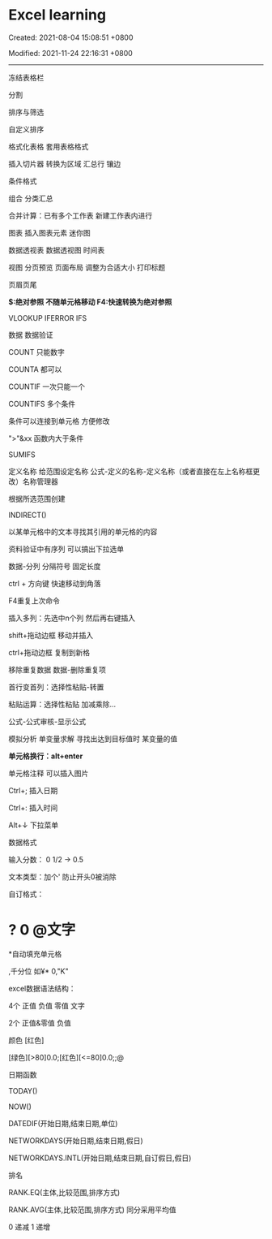 # Excel learning

Created: 2021-08-04 15:08:51 +0800

Modified: 2021-11-24 22:16:31 +0800

---


冻结表格栏

分割

排序与筛选

自定义排序

格式化表格 套用表格格式

插入切片器 转换为区域 汇总行 镶边

条件格式

组合 分类汇总

合并计算：已有多个工作表 新建工作表内进行

图表 插入图表元素 迷你图

数据透视表 数据透视图 时间表

视图 分页预览 页面布局 调整为合适大小 打印标题

页眉页尾

**$:绝对参照 不随单元格移动 F4:快速转换为绝对参照**

VLOOKUP IFERROR IFS

数据 数据验证



COUNT 只能数字

COUNTA 都可以

COUNTIF 一次只能一个

COUNTIFS 多个条件

条件可以连接到单元格 方便修改

">"&xx 函数内大于条件

SUMIFS



定义名称 给范围设定名称 公式-定义的名称-定义名称（或者直接在左上名称框更改）名称管理器

根据所选范围创建



INDIRECT()

以某单元格中的文本寻找其引用的单元格的内容



资料验证中有序列 可以搞出下拉选单



数据-分列 分隔符号 固定长度



ctrl + 方向键 快速移动到角落



F4重复上次命令

插入多列：先选中n个列 然后再右键插入



shift+拖动边框 移动并插入

ctrl+拖动边框 复制到新格



移除重复数据 数据-删除重复项



首行变首列：选择性粘贴-转置



粘贴运算：选择性粘贴 加减乘除...



公式-公式审核-显示公式



模拟分析 单变量求解 寻找出达到目标值时 某变量的值



**单元格换行：alt+enter**



单元格注释 可以插入图片



Ctrl+; 插入日期

Ctrl+: 插入时间

Alt+↓ 下拉菜单





数据格式

输入分数： 0 1/2 -> 0.5

文本类型：加个' 防止开头0被消除

自订格式：

# ? 0 @文字

*自动填充单元格

,千分位 如¥* 0,"K"



excel数据语法结构：

4个 正值 负值 零值 文字

2个 正值&零值 负值

颜色 [红色]

[绿色][>80]0.0;[红色][<=80]0.0;;@

日期函数

TODAY()

NOW()

DATEDIF(开始日期,结束日期,单位)

NETWORKDAYS(开始日期,结束日期,假日)

NETWORKDAYS.INTL(开始日期,结束日期,自订假日,假日)



排名

RANK.EQ(主体,比较范围,排序方式)

RANK.AVG(主体,比较范围,排序方式) 同分采用平均值



0 递减 1 递增
